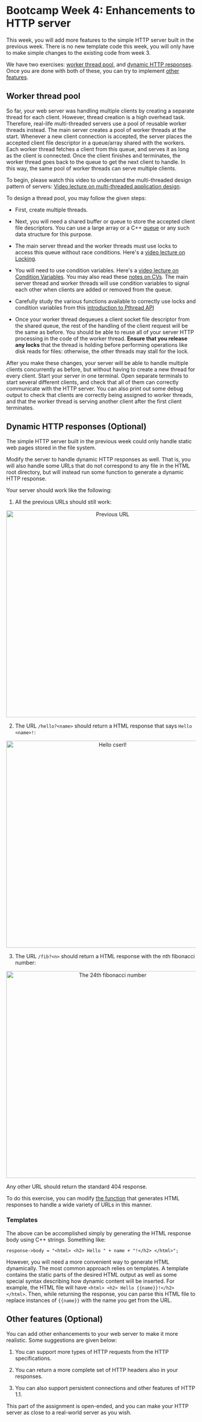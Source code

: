 # Bootcamp Week 4: Enhancements to HTTP server

This week, you will add more features to the simple HTTP server built in the previous week. 
There is no new template code this week, you will only have to make simple changes to the existing code from week 3.

We have two exercises: [worker thread pool](#worker-thread-pool), and [dynamic HTTP responses](#dynamic-http-responses).
Once you are done with both of these, you can try to implement [other features](#other-features).

## Worker thread pool

So far, your web server was handling multiple clients by creating a separate thread for each client. However, thread creation is a high overhead task. Therefore, real-life multi-threaded servers use a pool of reusable worker threads instead. The main server creates a pool of worker threads at the start. Whenever a new client connection is accepted, the server places the accepted client file descriptor in a queue/array shared with the workers. Each worker thread fetches a client from this queue, and serves it as long as the client is connected. Once the client finishes and terminates, the worker thread goes back to the queue to get the next client to handle. In this way, the same pool of worker threads can serve multiple clients.

To begin, please watch this video to understand the multi-threaded design pattern of servers: [Video lecture on multi-threaded application design](https://youtu.be/TXZqpu4zmLI).

To design a thread pool, you may follow the given steps:

* First, create multiple threads.

* Next, you will need a shared buffer or queue to store the accepted client file descriptors. You can use a large array or a C++  [queue](https://www.cplusplus.com/reference/queue/queue/) or any such data structure for this purpose. 

* The main server thread and the worker threads must use locks to access this queue without race conditions. Here's a [video lecture on Locking](https://youtu.be/EBevKfTDXUI).

* You will need to use condition variables. Here's a [video lecture on Condition Variables](https://youtu.be/rMpOfbaP2PQ). 
You may also read these [notes on CVs](https://pages.cs.wisc.edu/~remzi/OSTEP/threads-cv.pdf).
The main server thread and worker threads will use condition variables to signal each other when clients are added or removed from the queue.

* Carefully study the various functions available to correctly use locks and condition variables from this [introduction to Pthread API](https://pages.cs.wisc.edu/~remzi/OSTEP/threads-api.pdf)

* Once your worker thread dequeues a client socket file descriptor from the shared queue, the rest of the handling of the client request will be the same as before. You should be able to reuse all of your server HTTP processing in the code of the worker thread. **Ensure that you release any locks** that the thread is holding before performing operations like disk reads for files: otherwise, the other threads may stall for the lock. 

After you make these changes, your server will be able to handle multiple clients concurrently as before, but without having to create a new thread for every client. Start your server in one terminal. Open separate terminals to start several different clients, and check that all of them can correctly communicate with the HTTP server. You can also print out some debug output to check that clients are correctly being assigned to worker threads, and that the worker thread is serving another client after the first client terminates.


## Dynamic HTTP responses (Optional)

The simple HTTP server built in the previous week could only handle static web pages stored in the file system.  

Modify the server to handle dynamic HTTP responses as well. That is, you will also handle some URLs that do not correspond to any file in the HTML root directory, but will instead run some function to generate a dynamic HTTP response.

Your server should work like the following:

1. All the previous URLs should still work:

<p align="center">
<img src="./images/apart1_flat11.png" alt="Previous URL" width="550"/>
</p>


2. The URL ```/hello?<name>``` should return a HTML response that says ```Hello <name>!```:


<p align="center">
<img src="./images/hello_cserl.png" alt="Hello cserl!" width="550"/>
</p>


3. The URL ```/fib?<n>``` should return a HTML response with the nth fibonacci number:


<p align="center">
<img src="./images/fib_24.png" alt="The 24th fibonacci number" width="550"/>
</p>


Any other URL should return the standard 404 response.

To do this exercise, you can modify [the function](https://github.com/cserl-iitb/bootcamp2022/blob/89aecc76ea60e24a217599a265eeca84f46d814e/application_software/week3/http_server.cpp#L40) that generates HTML responses to handle a wide variety of URLs in this manner.


### Templates

The above can be accomplished simply by generating the HTML response body using C++ strings. Something like:

```response->body = "<html> <h2> Hello " + name + "!</h2> </html>";```

However, you will need a more convenient way to generate HTML dynamically. The most common approach relies on templates. A template contains the static parts of the desired HTML output as well as some special syntax describing how dynamic content will be inserted. For example, the HTML file will have ```<html> <h2> Hello {{name}}!</h2> </html>```. Then, while returning the response, you can parse this HTML file to replace instances of ``{{name}}`` with the name you get from the URL. 


## Other features (Optional)

You can add other enhancements to your web server to make it more realistic. 
Some suggestions are given below:

1. You can support more types of HTTP requests from the HTTP specifications.

2. You can return a more complete set of HTTP headers also in your responses. 

3. You can also support persistent connections and other features of HTTP 1.1. 

This part of the assignment is open-ended, and you can make your HTTP server as close to a real-world server as you wish. 
